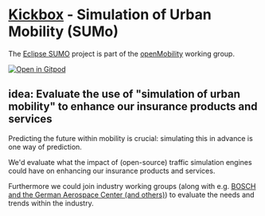 # [Kickbox](https://home.getkickbox.com/#about) - Simulation of Urban Mobility (SUMo)

The [Eclipse SUMO](https://openmobility.eclipse.org/technologies/eclipse-sumo/) project is  part of the [openMobility](https://openmobility.eclipse.org/) working group.

[![Open in Gitpod](https://gitpod.io/button/open-in-gitpod.svg)](https://gitpod.io#https://github.com/baloise/repository-template-nosrc)

## idea: Evaluate the use of "simulation of urban mobility" to enhance our insurance products and services

Predicting the future within mobility is crucial: simulating this in advance is one way of prediction.

We'd evaluate what the impact of (open-source) traffic simulation engines could have on enhancing our insurance products and services.

Furthermore we could join industry working groups (along with e.g. [BOSCH and the German Aerospace Center (and others)](https://openmobility.eclipse.org/members/)) to evaluate the needs and trends within the industry.
